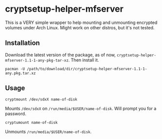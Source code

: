 # cryptsetup-helper-mfserver

This is a VERY simple wrapper to help mounting and unmounting encrypted volumes under Arch Linux. Might work on other distros, but it's not tested. 

## Installation

Download the latest version of the package, as of now, `cryptsetup-helper-mfserver-1.1-1-any-pkg-tar-xz`. Then install it. 

    pacman -U /path/to/download/dir/cryptsetup-helper-mfserver-1.1-1-any.pkg.tar.xz

## Usage

    cryptmount /dev/sdxX name-of-disk

Mounts `/dev/sdxX` on `/run/media/$USER/name-of-disk`. Will prompt you for a password. 

    cryptumount name-of-disk

Unmounts `/run/media/$USER/name-of-disk`. 
